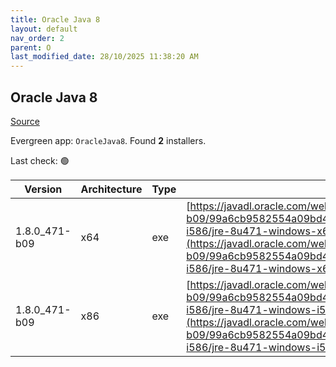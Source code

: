 ```yaml
---
title: Oracle Java 8
layout: default
nav_order: 2
parent: O
last_modified_date: 28/10/2025 11:38:20 AM
---
```


## Oracle Java 8

[Source](https://www.java.com)

Evergreen app: `OracleJava8`. Found **2** installers.

Last check: 🟢

| Version       | Architecture | Type | URI                                                                                                                                                                                                                                                                                    |
| ------------- | ------------ | ---- | -------------------------------------------------------------------------------------------------------------------------------------------------------------------------------------------------------------------------------------------------------------------------------------- |
| 1.8.0_471-b09 | x64          | exe  | [https://javadl.oracle.com/webapps/download/GetFile/1.8.0_471-b09/99a6cb9582554a09bd4ac60f73f9b8e6/windows-i586/jre-8u471-windows-x64.exe](https://javadl.oracle.com/webapps/download/GetFile/1.8.0_471-b09/99a6cb9582554a09bd4ac60f73f9b8e6/windows-i586/jre-8u471-windows-x64.exe)   |
| 1.8.0_471-b09 | x86          | exe  | [https://javadl.oracle.com/webapps/download/GetFile/1.8.0_471-b09/99a6cb9582554a09bd4ac60f73f9b8e6/windows-i586/jre-8u471-windows-i586.exe](https://javadl.oracle.com/webapps/download/GetFile/1.8.0_471-b09/99a6cb9582554a09bd4ac60f73f9b8e6/windows-i586/jre-8u471-windows-i586.exe) |
